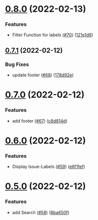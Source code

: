 # [0.8.0](https://github.com/EddieHubCommunity/good-first-issue-finder/compare/v0.7.1...v0.8.0) (2022-02-13)


### Features

* Filter Function for labels ([#70](https://github.com/EddieHubCommunity/good-first-issue-finder/issues/70)) ([121e1d6](https://github.com/EddieHubCommunity/good-first-issue-finder/commit/121e1d68d2944c895c185df5779044fca9494db8))



## [0.7.1](https://github.com/EddieHubCommunity/good-first-issue-finder/compare/v0.7.0...v0.7.1) (2022-02-12)


### Bug Fixes

* update footer ([#68](https://github.com/EddieHubCommunity/good-first-issue-finder/issues/68)) ([178d92e](https://github.com/EddieHubCommunity/good-first-issue-finder/commit/178d92e01067169ed0f303fab59b4298741d43a1))



# [0.7.0](https://github.com/EddieHubCommunity/good-first-issue-finder/compare/v0.6.0...v0.7.0) (2022-02-12)


### Features

* add footer ([#67](https://github.com/EddieHubCommunity/good-first-issue-finder/issues/67)) ([c8d814d](https://github.com/EddieHubCommunity/good-first-issue-finder/commit/c8d814d6f067e63c2b33cb23fe80cddf3ca13928))



# [0.6.0](https://github.com/EddieHubCommunity/good-first-issue-finder/compare/v0.5.0...v0.6.0) (2022-02-12)


### Features

* Display Issue-Labels ([#59](https://github.com/EddieHubCommunity/good-first-issue-finder/issues/59)) ([e6f1fef](https://github.com/EddieHubCommunity/good-first-issue-finder/commit/e6f1fef8f9d48d6f830b4ca079250c741e373692))



# [0.5.0](https://github.com/EddieHubCommunity/good-first-issue-finder/compare/v0.4.0...v0.5.0) (2022-02-12)


### Features

* add Search ([#58](https://github.com/EddieHubCommunity/good-first-issue-finder/issues/58)) ([8ba650f](https://github.com/EddieHubCommunity/good-first-issue-finder/commit/8ba650fe168af09a0bd9506f3cc3af7f0716efeb))




